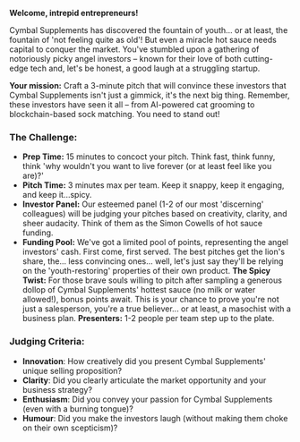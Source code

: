**Welcome, intrepid entrepreneurs!**

Cymbal Supplements has discovered the fountain of youth... or at least, the fountain of 'not feeling quite as old'! But even a miracle hot sauce needs capital to conquer the market. You've stumbled upon a gathering of notoriously picky angel investors – known for their love of both cutting-edge tech and, let's be honest, a good laugh at a struggling startup.

**Your mission:** Craft a 3-minute pitch that will convince these investors that Cymbal Supplements isn't just a gimmick, it's the next big thing. Remember, these investors have seen it all – from AI-powered cat grooming to blockchain-based sock matching. You need to stand out!

### The Challenge:

* **Prep Time:** 15 minutes to concoct your pitch. Think fast, think funny, think 'why wouldn't you want to live forever (or at least feel like you are)?'
* **Pitch Time:** 3 minutes max per team. Keep it snappy, keep it engaging, and keep it...spicy.
* **Investor Panel:** Our esteemed panel (1-2 of our most 'discerning' colleagues) will be judging your pitches based on creativity, clarity, and sheer audacity. Think of them as the Simon Cowells of hot sauce funding.
* **Funding Pool:** We've got a limited pool of points, representing the angel investors' cash. First come, first served. The best pitches get the lion's share, the... less convincing ones... well, let's just say they'll be relying on the 'youth-restoring' properties of their own product.
**The Spicy Twist:** For those brave souls willing to pitch after sampling a generous dollop of Cymbal Supplements' hottest sauce (no milk or water allowed!), bonus points await. This is your chance to prove you're not just a salesperson, you're a true believer... or at least, a masochist with a business plan.
**Presenters:** 1-2 people per team step up to the plate.

### Judging Criteria:

* **Innovation**: How creatively did you present Cymbal Supplements' unique selling proposition?
* **Clarity**: Did you clearly articulate the market opportunity and your business strategy?
* **Enthusiasm**: Did you convey your passion for Cymbal Supplements (even with a burning tongue)?
* **Humour**: Did you make the investors laugh (without making them choke on their own scepticism)?
